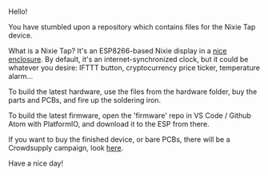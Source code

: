 Hello!


You have stumbled upon a repository which contains files for the Nixie Tap device.

What is a Nixie Tap? It's an ESP8266-based Nixie display in a [nice enclosure](https://github.com/mladendinic/nixietap/blob/master/hardware/pics/IMG_7451.JPG). 
By default, it's an internet-synchronized clock, but it could be whatever you desire: IFTTT button, cryptocurrency price ticker, temperature alarm...

To build the latest hardware, use the files from the hardware folder, buy the parts and PCBs, and fire up the soldering iron.

To build the latest firmware, open the 'firmware' repo in VS Code / Github Atom with PlatformIO, and download it to the ESP from there.

If you want to buy the finished device, or bare PCBs, there will be a Crowdsupply campaign, look [here](https://www.crowdsupply.com/mladen-dinic/nixie-tap).

Have a nice day!
